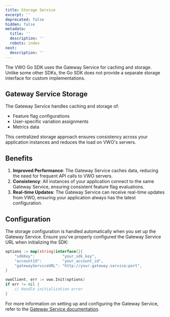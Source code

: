 ```yaml
---
title: Storage Service
excerpt: ''
deprecated: false
hidden: false
metadata:
  title: ''
  description: ''
  robots: index
next:
  description: ''
---
```

The VWO Go SDK uses the Gateway Service for caching and storage. Unlike some other SDKs, the Go SDK does not provide a separate storage interface for custom implementations.

## Gateway Service Storage

The Gateway Service handles caching and storage of:

- Feature flag configurations
- User-specific variation assignments
- Metrics data

This centralized storage approach ensures consistency across your application instances and reduces the load on VWO's servers.

## Benefits

1. **Improved Performance**: The Gateway Service caches data, reducing the need for frequent API calls to VWO servers.
2. **Consistency**: All instances of your application connect to the same Gateway Service, ensuring consistent feature flag evaluations.
3. **Real-time Updates**: The Gateway Service can receive real-time updates from VWO, ensuring your application always has the latest configuration.

## Configuration

The storage configuration is handled automatically when you set up the Gateway Service. Ensure you've properly configured the Gateway Service URL when initializing the SDK:

```go
options := map[string]interface{}{
    "sdkKey":            "your_sdk_key",
    "accountId":         "your_account_id",
    "gatewayServiceURL": "http://your.gateway.service:port",
}

vwoClient, err := vwo.Init(options)
if err != nil {
    // Handle initialization error
}
```

For more information on setting up and configuring the Gateway Service, refer to the [Gateway Service documentation](https://developers.vwo.com/v2/docs/gateway-service).